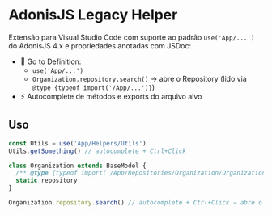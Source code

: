 # AdonisJS Legacy Helper

Extensão para Visual Studio Code com suporte ao padrão `use('App/...')` do AdonisJS 4.x e propriedades anotadas com JSDoc:

- 🧭 Go to Definition:
  - `use('App/...')`
  - `Organization.repository.search()` → abre o Repository (lido via `@type {typeof import('/App/...')}`)
- ⚡ Autocomplete de métodos e exports do arquivo alvo

## Uso

```js
const Utils = use('App/Helpers/Utils')
Utils.getSomething() // autocomplete + Ctrl+Click

class Organization extends BaseModel {
  /** @type {typeof import('/App/Repositories/Organization/OrganizationRepository')} */
  static repository
}

Organization.repository.search() // autocomplete + Ctrl+Click → abre o repo


